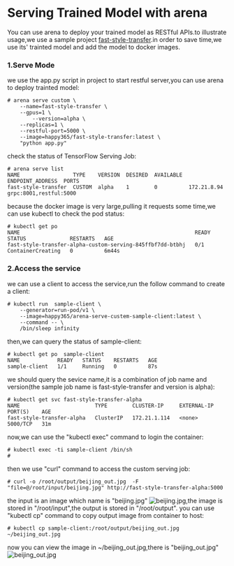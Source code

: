 # Serving Trained Model with arena

You can use arena to deploy your trained model as RESTful APIs.to illustrate usage,we use a sample project [fast-style-transfer](https://github.com/floydhub/fast-style-transfer).in order to save time,we use its' trainted model and add the model to docker images.

### 1.Serve Mode

we use the app.py script in project to start restful server,you can use arena to deploy trainted model:

```
# arena serve custom \
	--name=fast-style-transfer \
	--gpus=1 \
        --version=alpha \
	--replicas=1 \
	--restful-port=5000 \
	--image=happy365/fast-style-transfer:latest \
	"python app.py"
``` 

check the status of TensorFlow Serving Job:

```
# arena serve list
NAME                 TYPE    VERSION  DESIRED  AVAILABLE  ENDPOINT_ADDRESS  PORTS
fast-style-transfer  CUSTOM  alpha    1        0          172.21.8.94       grpc:8001,restful:5000
```

because the docker image is very large,pulling it requests some time,we can use kubectl to check the pod status:

```
# kubectl get po
NAME                                                        READY   STATUS              RESTARTS   AGE
fast-style-transfer-alpha-custom-serving-845ffbf7dd-btbhj   0/1     ContainerCreating   0          6m44s
```

### 2.Access the service  

we can use a client to access the service,run the follow command to create a client:
```
# kubectl run  sample-client \
	--generator=run-pod/v1 \
	--image=happy365/arena-serve-custem-sample-client:latest \
	--command -- \
	/bin/sleep infinity
```

then,we can query the status of sample-client:
```
# kubectl get po  sample-client
NAME            READY   STATUS    RESTARTS   AGE
sample-client   1/1     Running   0          87s 

```
we should query the sevice name,it is a combination of job name and version(the sample job name is fast-style-transfer and version is alpha):

```
# kubectl get svc fast-style-transfer-alpha
NAME                        TYPE        CLUSTER-IP     EXTERNAL-IP   PORT(S)    AGE
fast-style-transfer-alpha   ClusterIP   172.21.1.114   <none>        5000/TCP   31m
```

now,we can use the "kubectl exec" command to login the container:

```
# kubectl exec -ti sample-client /bin/sh
#
```

then we use "curl" command to access the custom serving job:
```
# curl -o /root/output/beijing_out.jpg  -F "file=@/root/input/beijing.jpg" http://fast-style-transfer-alpha:5000
```
the input is an image which name is "beijing.jpg" ![beijing.jpg](15-custom-serving-sample-beijing.jpg),the image is stored in "/root/input",the output is  stored in "/root/output". you can use "kubectl cp" command to copy output image from container to host:
```
# kubectl cp sample-client:/root/output/beijing_out.jpg ~/beijing_out.jpg
```
now you can view the image in ~/beijing_out.jpg,there is "beijing_out.jpg" ![beijing_out.jpg](15-custom-serving-sample-beijing_out.jpg)




